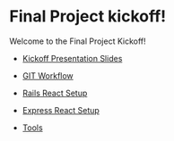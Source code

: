 # Final Project kickoff!

Welcome to the Final Project Kickoff!

- [Kickoff Presentation Slides]([./final_project_kickoff.pdf](https://docs.google.com/presentation/d/1IVETOnrLScZ6OEhV-__x6VNv_7KFan7MzmURmcAC5Nw/edit?usp=sharing))

- [GIT Workflow](./git_workflow.md)

- [Rails React Setup](./rails_react_setup.md)

- [Express React Setup](./express_react_setup.md)

- [Tools](./tools.md)
